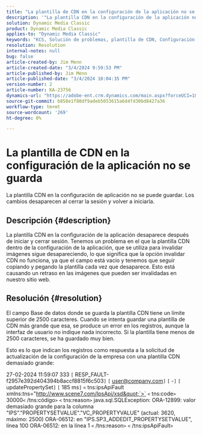 ```yaml
---
title: "La plantilla de CDN en la configuración de la aplicación no se guarda"
description: '"La plantilla CDN en la configuración de la aplicación no se puede guardar. Los cambios desaparecen al cerrar la sesión y volver a iniciarla".'
solution: Dynamic Media Classic
product: Dynamic Media Classic
applies-to: "Dynamic Media Classic"
keywords: "KCS, Solución de problemas, plantilla de CDN, Configuración de aplicación, no se guarda, Adobe Dynamic Media Classic"
resolution: Resolution
internal-notes: null
bug: false
article-created-by: Jim Menn
article-created-date: "3/4/2024 9:59:53 PM"
article-published-by: Jim Menn
article-published-date: "3/4/2024 10:04:35 PM"
version-number: 2
article-number: KA-23756
dynamics-url: "https://adobe-ent.crm.dynamics.com/main.aspx?forceUCI=1&pagetype=entityrecord&etn=knowledgearticle&id=5085bf82-72da-ee11-904d-6045bd006268"
source-git-commit: b858e1f80df9adeb5053615a6d4fd30bd8427a36
workflow-type: tm+mt
source-wordcount: '269'
ht-degree: 0%

---
```


# La plantilla de CDN en la configuración de la aplicación no se guarda


La plantilla CDN en la configuración de aplicación no se puede guardar. Los cambios desaparecen al cerrar la sesión y volver a iniciarla.

## Descripción {#description}


La plantilla CDN en la configuración de la aplicación desaparece después de iniciar y cerrar sesión. Tenemos un problema en el que la plantilla CDN dentro de la configuración de la aplicación, que se utiliza para invalidar imágenes sigue desapareciendo, lo que significa que la opción invalidar CDN no funciona, ya que el campo está vacío y tenemos que seguir copiando y pegando la plantilla cada vez que desaparece. Esto está causando un retraso en las imágenes que pueden ser invalidadas en nuestro sitio web.


## Resolución {#resolution}


El campo Base de datos donde se guarda la plantilla CDN tiene un límite superior de 2500 caracteres. Cuando se intenta guardar una plantilla de CDN más grande que esa, se produce un error en los registros, aunque la interfaz de usuario no indique nada incorrecto. Si la plantilla tiene menos de 2500 caracteres, se ha guardado muy bien.



Esto es lo que indican los registros como respuesta a la solicitud de actualización de la configuración de la empresa con una plantilla CDN demasiado grande:

27-02-2024 11:59:07 333 `[` RESP_FAULT-f2957e392d404394b8accf8815f6c503`]`
`[` user@company.com`]`  `[` -`]`  `[` updatePropertySet`]`  `[` 185 ms`]`
`<` tns:ipsApiFault xmlns:tns=&quot;http://www.scene7.com/IpsApi/xsd&quot;`>` `<` tns:code`>` 30000`<` /tns:código`>` `<` tns:reason`>` java.sql.SQLException: ORA-12899: valor demasiado grande para la columna &quot;IPS&quot;.&quot;PROPERTYSETVALUE&quot;.&quot;VC_PROPERTYVALUE&quot; (actual: 3620, máximo: 2500) ORA-06512: en &quot;IPS.SP3_ADDEDIT_PROPERTYSETVALUE&quot;, línea 100 ORA-06512: en la línea 1
`<` /tns:reason`>` `<` /tns:ipsApiFault`>`
